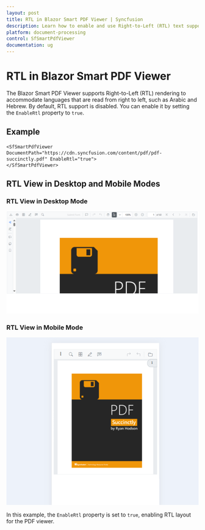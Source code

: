 ```yaml
---
layout: post
title: RTL in Blazor Smart PDF Viewer | Syncfusion
description: Learn how to enable and use Right-to-Left (RTL) text support in Blazor SfSmartPdfViewer for multilingual PDF viewing.
platform: document-processing
control: SfSmartPdfViewer
documentation: ug
---
```


# RTL in Blazor Smart PDF Viewer

The Blazor Smart PDF Viewer supports Right-to-Left (RTL) rendering to accommodate languages that are read from right to left, such as Arabic and Hebrew. By default, RTL support is disabled. You can enable it by setting the `EnableRtl` property to `true`.

## Example

```cshtml
<SfSmartPdfViewer DocumentPath="https://cdn.syncfusion.com/content/pdf/pdf-succinctly.pdf" EnableRtl="true">
</SfSmartPdfViewer>
```

## RTL View in Desktop and Mobile Modes
### RTL View in Desktop Mode
![RTL Desktop](images/rtl-desktop.png)
###  RTL View in Mobile Mode
![RTL Mobile](images/rtl-mobile.png)

In this example, the `EnableRtl` property is set to `true`, enabling RTL layout for the PDF viewer.